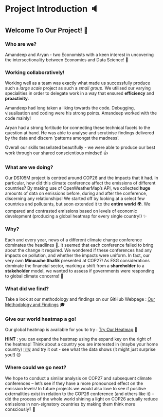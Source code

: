 # __Project Introduction__ :speaker:

## __Welcome To Our Project!__ :wave:

### __Who are we?__

Amandeep and Aryan - two Economists with a keen interest in uncovering the intersectionality between Economics and Data Science! :muscle:

### __Working collaboratively!__

Working well as a team was exactly what made us successfully produce such a _large scale_ project as such a _small group._ We utilised our varying specialities in order to delegate work in a way that ensured __efficiency__ and __proactivity__.

Amandeep had long taken a liking towards the code. Debugging, visualisation and coding were his strong points. Amandeep worked with the code mainly!

Aryan had a strong fortitude for connecting these technical facets to the question at hand. He was able to analyse and scrutinise findings delivered by the data and discern 'patterns amongst the madness'.

Overall our skills tessellated beautifully - we were able to produce our best work through our shared conscientious mindset! 👍

### __What are we doing?__

Our DS105M project is centred around COP26 and the impacts that it had. In particular, how did this climate conference affect the emissions of different countries? By making use of OpenWeatherMap’s API, we collected __huge__ amounts of data on emissions before, during and after the conference, discerning any relationships! We started off by looking at a select few countries and pollutants, but soon extended it to the __entire world__ :earth_africa:. We compared and contrasted emissions based on levels of economic development (producing a global heatmap for every single country!) :sparkles:

### __Why?__

Each and every year, news of a different climate change conference dominates the headlines :seedling:. It seemed that each conference failed to bring about the change it required. We wondered if these conferences had any impacts on pollution, and whether the impacts were uniform. In fact, our very own __Minouche Shafik__ presented at COP27! As ESG considerations dominate the financial sector, marking a shift from a __shareholder__ to a __stakeholder__ model, we wanted to assess if governments were responding to global climate concerns! :evergreen_tree:

### __What did we find?__

Take a look at our methodology and findings on our GitHub Webpage : [Our Methodology and Findings](https://amandeepn.github.io/COP26-Analysis/) :mortar_board:

### __Give our world heatmap a go!__

Our global heatmap is available for you to try : [Try Our Heatmap](https://amandeepn-cop26-analysis-app-05i6n6.streamlit.app) :raised_hands:

 __HINT__ : you can expand the heatmap using the expand key on the right of the heatmap! Think about a country you are interested in (maybe your home country) :india: and try it out - see what the data shows (it might just surprise you!) :wink:

### __Where could we go next?__

We hope to conduct a similar analysis on COP27 and subsequent climate conferences – let’s see if they have a more pronounced effect on the emission levels! In future projects we would also love to see if positive externalities exist in relation to the COP26 conference (and others like it) – did the process of the whole world shining a light on COP26 actually reduce emissions in non-signatory countries by making them think more consciously? :thinking:















